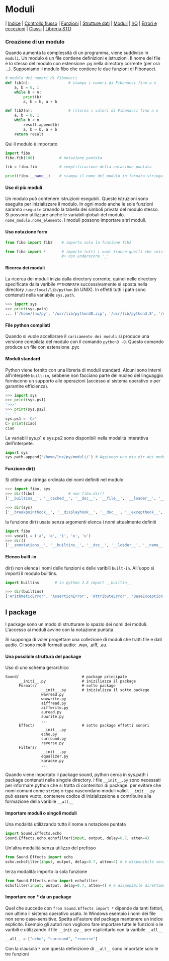 # Moduli

| [Indice](readme.md) | [Controllo flusso](flusso.md) | [Funzioni](funzioni.md) | [Strutture dati](strutture.md) | [Moduli](moduli.md) | [I/O](io.md) | [Errori e eccezioni](errori.md) | [Classi](classi.md) | [Libreria STD](libreria.md)

### Creazione di un modulo
Quando aumenta la complessità di un programma, viene suddiviso in `moduli`. 
Un modulo è un file contiene definizioni e istruzioni. Il nome del file è lo 
stesso del modulo con estensione .py nella directory corrente (per ora ...). 
Supponiamo il modulo fibo che contiene le due funzioni di Fibonacci.
```python
# modulo dei numeri di Fibonacci
def fib(n):                 # stampa i numeri di Fibonacci fino a n
    a, b = 0, 1
    while b < n:
        print(b)
        a, b = b, a + b

def fib2(n):                # ritorna i valori di Fibonacci fino a n
    a, b = 0, 1
    while b < n
        result.append(b)
        a, b = b, a + b
    return result   
```
Qui il modulo è importato
```python
import fibo
fibo.fib(100)           # notazione puntata

fib = fibo.fib          # semplificazione della notazione puntata 

print(fibo.__name__)    # stampa il nome del modulo in formato stringa
```

#### Uso di più moduli
Un modulo può contenere istruzioni esegubili. Queste istruzioni sono eseguite per
inizializzare il modulo. In ogni modo anche le sole funzioni saranno `eseguite` 
creando la tabella dei simboli privata del modulo stesso. Si possono utilizzare anche
le variabili globali del modulo. `nome_modulo.nome_elemento`.
I moduli possono importare altri moduli.
#### Uso notazione form
```python
from fibo import fib2    # importo solo la funzione fib2

from fibo import *       # importo tutti i nomi tranne quelli che iniziano
                         #+ con underscore '_'
```
#### Ricerca dei moduli

La ricerca dei moduli inizia dalla directory corrente, quindi nelle directory specificate
dalla varibile `PYTHONPATH` successivamente si sposta nella directory `/usr/local/lib/python`
(in UNIX).
In effetti tutti i path sono contenuti nella variabile `sys.path`.
```python
>>> import sys
>>> print(sys.path)
... ['/home/lnx/py', '/usr/lib/python38.zip', '/usr/lib/python3.8', '/usr/lib/python3.8/lib-dynload', '/usr/local/lib/python3.8/dist-packages', '/usr/lib/python3/dist-packages']
```
#### File python compilati

Quando si vuole accellarare il `caricamento dei moduli` si produce una versione 
compilata del modulo con il comando `python3 -O`.
Questo comando produce un file con estensione .pyc

#### Moduli standard
Python viene fornito con una libreria di moduli standard. Alcuni sono interni all'interpete
`built-in`, sebbene non facciano parte del nucleo del linguaggio forniscono 
un supporto alle operazioni (accesso al sistema operativo o per garantire efficienza).
```python
>>> import sys
>>> print(sys.ps1)
'>>>'
>>> print(sys.ps2)
'...'
sys.ps1 = 'C>'
C> print(ciao)
ciao
```
Le variabili sys.p1 e sys.ps2 sono disponibili nella modalità interattiva dell'interpete.
```python
import sys
sys.path.append('/home/lnx/py/moduli/') # Aggiungo una mia dir dei moduli
```
#### Funzione dir()
Si ottine una stringa ordinata dei nomi definiti nel modulo
```python
>>> import fibo, sys
>>> dir(fibo)               # non fibo.dir()
['__builtins__', '__cached__', '__doc__', '__file__', '__loader__', '__name__', '__package__', '__spec__', 'fib', 'fib2']

>>> dir(sys)
['__breakpointhook__', '__displayhook__', '__doc__', '__excepthook__', '__interactivehook__', '__loader__', '__name__', '__package__', '__spec__', '__stderr__', '__stdin__', '__stdout__', '__unraisablehook__', '_base_executable', '_clear_type_cache', '_current_frames', '_debugmallocstats', '_framework', '_getframe', '_git', '_home', '_xoptions', 'abiflags', 'addaudithook', 'api_version', 'argv', 'audit', 'base_exec_prefix', 'base_prefix', 'breakpointhook', 'builtin_module_names', 'byteorder', 'call_tracing', 'callstats', 'copyright', 'displayhook', 'dont_write_bytecode', 'exc_info', 'excepthook', 'exec_prefix', 'executable', 'exit', 'flags', 'float_info', 'float_repr_style', 'get_asyncgen_hooks', 'get_coroutine_origin_tracking_depth', 'getallocatedblocks', 'getcheckinterval', 'getdefaultencoding', 'getdlopenflags', 'getfilesystemencodeerrors', 'getfilesystemencoding', 'getprofile', 'getrecursionlimit', 'getrefcount', 'getsizeof', 'getswitchinterval', 'gettrace', 'hash_info', 'hexversion', 'implementation', 'int_info', 'intern', 'is_finalizing', 'last_traceback', 'last_type', 'last_value', 'maxsize', 'maxunicode', 'meta_path', 'modules', 'path', 'path_hooks', 'path_importer_cache', 'platform', 'prefix', 'ps1', 'ps2', 'pycache_prefix', 'set_asyncgen_hooks', 'set_coroutine_origin_tracking_depth', 'setcheckinterval', 'setdlopenflags', 'setprofile', 'setrecursionlimit', 'setswitchinterval', 'settrace', 'stderr', 'stdin', 'stdout', 'thread_info', 'unraisablehook', 'version', 'version_info', 'warnoptions']
```
la funzione dir() usata senza argomenti elenca i nomi attualmente definiti
```python
import fibo
>>> vocali = ('a', 'e', 'i', 'o', 'u')
>>> dir()
['__annotations__', '__builtins__', '__doc__', '__loader__', '__name__', '__package__', '__spec__', 'fibo', 'vocali']
```

#### Elenco built-in
dir() non elenca i nomi delle funzioni e delle varibili `built-in`. All'uopo si importi
il modulo builtins.

```python
import builtins       # in python 2.8 import __builtin__

>>> dir(builtins)
['ArithmeticError', 'AssertionError', 'AttributeError', 'BaseException', 'BlockingIOError', 'BrokenPipeError', 'BufferError', 'BytesWarning', 'ChildProcessError', 'ConnectionAbortedError', 'ConnectionError', 'ConnectionRefusedError', 'ConnectionResetError', 'DeprecationWarning', 'EOFError', 'Ellipsis', 'EnvironmentError', 'Exception', 'False', 'FileExistsError', 'FileNotFoundError', 'FloatingPointError', 'FutureWarning', 'GeneratorExit', 'IOError', 'ImportError', 'ImportWarning', 'IndentationError', 'IndexError', 'InterruptedError', 'IsADirectoryError', 'KeyError', 'KeyboardInterrupt', 'LookupError', 'MemoryError', 'ModuleNotFoundError', 'NameError', 'None', 'NotADirectoryError', 'NotImplemented', 'NotImplementedError', 'OSError', 'OverflowError', 'PendingDeprecationWarning', 'PermissionError', 'ProcessLookupError', 'RecursionError', 'ReferenceError', 'ResourceWarning', 'RuntimeError', 'RuntimeWarning', 'StopAsyncIteration', 'StopIteration', 'SyntaxError', 'SyntaxWarning', 'SystemError', 'SystemExit', 'TabError', 'TimeoutError', 'True', 'TypeError', 'UnboundLocalError', 'UnicodeDecodeError', 'UnicodeEncodeError', 'UnicodeError', 'UnicodeTranslateError', 'UnicodeWarning', 'UserWarning', 'ValueError', 'Warning', 'ZeroDivisionError', '_', '__build_class__', '__debug__', '__doc__', '__import__', '__loader__', '__name__', '__package__', '__spec__', 'abs', 'all', 'any', 'ascii', 'bin', 'bool', 'breakpoint', 'bytearray', 'bytes', 'callable', 'chr', 'classmethod', 'compile', 'complex', 'copyright', 'credits', 'delattr', 'dict', 'dir', 'divmod', 'enumerate', 'eval', 'exec', 'exit', 'filter', 'float', 'format', 'frozenset', 'getattr', 'globals', 'hasattr', 'hash', 'help', 'hex', 'id', 'input', 'int', 'isinstance', 'issubclass', 'iter', 'len', 'license', 'list', 'locals', 'map', 'max', 'memoryview', 'min', 'next', 'object', 'oct', 'open', 'ord', 'pow', 'print', 'property', 'quit', 'range', 'repr', 'reversed', 'round', 'set', 'setattr', 'slice', 'sorted', 'staticmethod', 'str', 'sum', 'super', 'tuple', 'type', 'vars', 'zip']
```

## I package

I package sono un modo di strutturare lo spazio dei nomi dei moduli. L'accesso ai 
moduli avvine con la notazione puntata.

Si supponga di voler progettare una collezione di moduli che tratti file e dati audio.
Ci sono molti formati audio: .wav, .aiff, .au.
#### Una possibile struttura del package
Uso di uno schema gerarchico

```
Sound/                            # package principale
      __initi__.py                # iniziliazza il package
      Formats/                    # sotto package
                __init__.py       # inizializza il sotto packege
                wavread.py
                wavwrite.py
                aiffread.py
                aiffwrite.py
                auread.py
                auwrite.py
                ...
      Effect/                     # sotto package effetti sonori
                __init__.py
                echo.py
                surround.py
                reverse.py
      Filters/
                __init__.py
                equalizer.py
                karaoke.py
                ...
```
Quando viene importato il package sound, python cerca in sys.path i package 
contenuti nelle singole directory. 
I file `__init__.py` sono necessati per informare python che si tratta di contenitori
di package. per evitare che nomi comuni come `string` o `type` nascondano moduli validi.
`__init__.py` può essere vuoto, contenere codice di inizializzaione e contribuire alla formazione
della varibile `__all__`

#### Importare moduli o singoli moduli
Una modalità utilizzando tutto il nome a notazione puntata
```python
import Sound.Effects.echo
Sound.Effects.echo.echofilter(input, output, delay=0.7, atten=4)
```
Un'altra modalità senza utilizzo del prefisso
```python
from Sound.Effects import echo
echo.echofilter(input, output, delay=0.7, atten=4) # è disponibile senza prefisso
```
terza modalità: importo la sola funzione
```python
from Sound.Effects.echo import echofilter
echofilter(input, output, delay=0.7, atten=4) # è disponibile direttamente
```
#### Importare con * da un package
Quel che succede con `from Sound.Effects import *` dipende da tanti
fattori, non ultimo il sistema operativo usato. In Windows esempio i nomi dei file
non sono case-sensitive. Spetta all'autore del package mantenere un indice esplicito.
Esempio gli autori non vogliono fare importare tutte le funzioni o le varibili e utilizzando il file `__init.py__` per esplicitarlo con la varibile `__all__`

```python
__all__ = ["echo", "surround", "reverse"]
```
Con la clausola ` * ` con questa definizione di `__all__` sono importate solo le tre funzioni 




